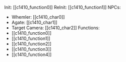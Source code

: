 Init: [[c1410_function0]]
ReInit: [[c1410_function1]]
NPCs:
- Whemler: [[c1410_char0]]
- Agate: [[c1410_char1]]
- Target Camera: [[c1410_char2]]
Functions:
- [[c1410_function0]]
- [[c1410_function1]]
- [[c1410_function2]]
- [[c1410_function3]]
- [[c1410_function4]]
